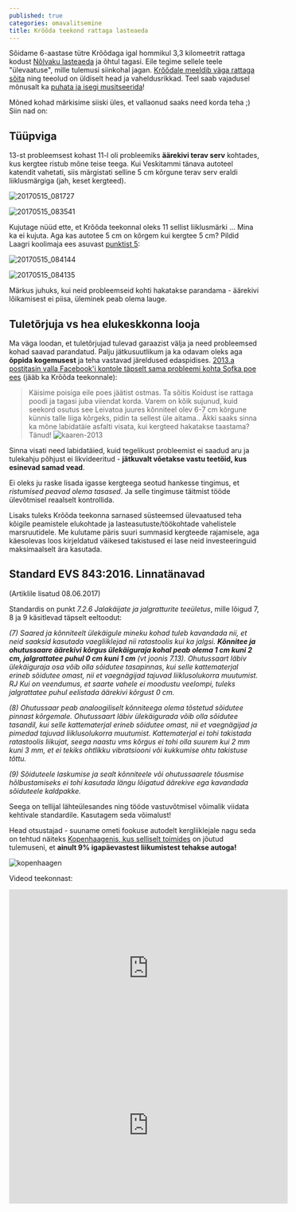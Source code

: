 ```yaml
---
published: true
categories: omavalitsemine
title: Krõõda teekond rattaga lasteaeda
---
```


Sõidame 6-aastase tütre Krõõdaga igal hommikul 3,3 kilomeetrit rattaga kodust [Nõlvaku lasteaeda](http://www.nolvakulasteaed.ee/) ja õhtul tagasi. Eile tegime sellele teele "ülevaatuse", mille tulemusi siinkohal jagan. [Krõõdale meeldib väga rattaga sõita](https://youtu.be/rF5ttnIyJrk?t=3m5s) ning teeolud on üldiselt head ja vaheldusrikkad. Teel saab vajadusel mõnusalt ka [puhata ja isegi musitseerida](https://youtu.be/SxVOc4NfIFg?t=2m43s)!

Mõned kohad märkisime siiski üles, et vallaonud saaks need korda teha ;) Siin nad on:

<script src="https://gist.github.com/tormi/74334dde3158a9ccd06bc27404d08f84.js"></script>

## Tüüpviga

13-st probleemsest kohast 11-l oli probleemiks **äärekivi terav serv** kohtades, kus kergtee ristub mõne teise teega. Kui Veskitammi tänava autoteel katendit vahetati, siis märgistati selline 5 cm kõrgune terav serv eraldi liiklusmärgiga (jah, keset kergteed).

![20170515_081727](https://cloud.githubusercontent.com/assets/146800/26518103/6d417874-42b1-11e7-99cf-9958a7bd795e.jpg)

![20170515_083541](https://cloud.githubusercontent.com/assets/146800/26518119/e7db632e-42b1-11e7-83cd-0accc5b10a4d.jpg)

Kujutage nüüd ette, et Krõõda teekonnal oleks 11 sellist liiklusmärki ... Mina ka ei kujuta. Aga kas autotee 5 cm on kõrgem kui kergtee 5 cm? Pildid Laagri koolimaja ees asuvast [punktist 5](https://youtu.be/SxVOc4NfIFg?t=3m25s):

![20170515_084144](https://cloud.githubusercontent.com/assets/146800/26518128/396b6b4e-42b2-11e7-930b-78bcef373228.jpg)

![20170515_084135](https://cloud.githubusercontent.com/assets/146800/26518132/45b8dd78-42b2-11e7-8b3f-d4013e43ebdc.jpg)

Märkus juhuks, kui neid probleemseid kohti hakatakse parandama - äärekivi lõikamisest ei piisa, üleminek peab olema lauge.

## Tuletõrjuja vs hea elukeskkonna looja

Ma väga loodan, et tuletõrjujad tulevad garaazist välja ja need probleemsed kohad saavad parandatud. Palju jätkusuutlikum ja ka odavam oleks aga **õppida kogemusest** ja teha vastavad järeldused edaspidises. [2013.a postitasin valla Facebook'i kontole täpselt sama probleemi kohta Sofka poe ees](https://www.facebook.com/photo.php?fbid=3125543114794&set=o.338787067638&type=3&theater) (jääb ka Krõõda teekonnale):

> Käisime poisiga eile poes jäätist ostmas. Ta sõitis Koidust ise rattaga poodi ja tagasi juba viiendat korda. Varem on kõik sujunud, kuid seekord osutus see Leivatoa juures kõnniteel olev 6-7 cm kõrgune künnis talle liiga kõrgeks, pidin ta sellest üle aitama..
> Äkki saaks sinna ka mõne labidatäie asfalti visata, kui kergteed hakatakse taastama? Tänud!
> ![kaaren-2013](https://cloud.githubusercontent.com/assets/146800/26539648/4a8f74ba-4456-11e7-82e4-eadb1d226e3a.jpg)

Sinna visati need labidatäied, kuid tegelikust probleemist ei saadud aru ja tulekahju põhjust ei likvideeritud - **jätkuvalt võetakse vastu teetöid, kus esinevad samad vead**.

Ei oleks ju raske lisada igasse kergteega seotud hankesse tingimus, et _ristumised peavad olema tasased_. Ja selle tingimuse täitmist tööde ülevõtmisel reaalselt kontrollida.

Lisaks tuleks Krõõda teekonna sarnased süsteemsed ülevaatused teha kõigile peamistele elukohtade ja lasteasutuste/töökohtade vahelistele marsruutidele. Me kulutame päris suuri summasid kergteede rajamisele, aga käesolevas loos kirjeldatud väikesed takistused ei lase neid investeeringuid maksimaalselt ära kasutada. 

## Standard EVS 843:2016. Linnatänavad
(Artiklile lisatud 08.06.2017)

Standardis on punkt _7.2.6 Jalakäijate ja jalgratturite teeületus_, mille lõigud 7, 8 ja 9 käsitlevad täpselt eeltoodut:

_(7) Saared ja kõnniteelt ülekäigule mineku kohad tuleb kavandada nii, et neid saaksid kasutada
vaegliiklejad nii ratastoolis kui ka jalgsi. **Kõnnitee ja ohutussaare äärekivi kõrgus ülekäiguraja kohal peab
olema 1 cm kuni 2 cm, jalgrattatee puhul 0 cm kuni 1 cm** (vt joonis 7.13). Ohutussaart läbiv ülekäiguraja
osa võib olla sõidutee tasapinnas, kui selle kattematerjal erineb sõidutee omast, nii et vaegnägijad tajuvad
liiklusolukorra muutumist.
RJ Kui on veendumus, et saarte vahele ei moodustu veelompi, tuleks jalgrattatee puhul eelistada äärekivi
kõrgust 0 cm._

_(8) Ohutussaar peab analoogiliselt kõnniteega olema tõstetud sõidutee pinnast kõrgemale. Ohutussaart
läbiv ülekäigurada võib olla sõidutee tasandil, kui selle kattematerjal erineb sõidutee omast, nii et
vaegnägijad ja pimedad tajuvad liiklusolukorra muutumist. Kattematerjal ei tohi takistada ratastoolis
liikujat, seega naastu vms kõrgus ei tohi olla suurem kui 2 mm kuni 3 mm, et ei tekiks ohtlikku
vibratsiooni või kukkumise ohtu takistuse tõttu._

_(9) Sõiduteele laskumise ja sealt kõnniteele või ohutussaarele tõusmise hõlbustamiseks ei tohi kasutada
längu lõigatud äärekive ega kavandada sõiduteele kaldpakke._

Seega on tellijal lähteülesandes ning tööde vastuvõtmisel võimalik viidata kehtivale standardile. Kasutagem seda võimalust!

Head otsustajad - suuname ometi fookuse autodelt kergliiklejale nagu seda on tehtud näiteks [Kopenhaagenis, kus selliselt toimides](http://www.copenhagenize.com/) on jõutud tulemuseni, et **ainult 9% igapäevastest liikumistest tehakse autoga!**

![kopenhaagen](https://cloud.githubusercontent.com/assets/146800/26540249/1b334f04-4459-11e7-9328-2a63d2083a2b.jpg)

Videod teekonnast:

<iframe width="560" height="315" src="https://www.youtube.com/embed/SxVOc4NfIFg?list=PLXD3MdP3HjILUaF--gAVKuCiqDFQa0pOc" frameborder="0" allowfullscreen></iframe>

<iframe width="560" height="315" src="https://www.youtube.com/embed/rF5ttnIyJrk?list=PLXD3MdP3HjILUaF--gAVKuCiqDFQa0pOc" frameborder="0" allowfullscreen></iframe>
